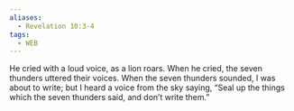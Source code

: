 ```yaml
---
aliases:
  - Revelation 10:3-4
tags:
  - WEB
---
```

He cried with a loud voice, as a lion roars. When he cried, the seven thunders uttered their voices. When the seven thunders sounded, I was about to write; but I heard a voice from the sky saying, “Seal up the things which the seven thunders said, and don’t write them.”